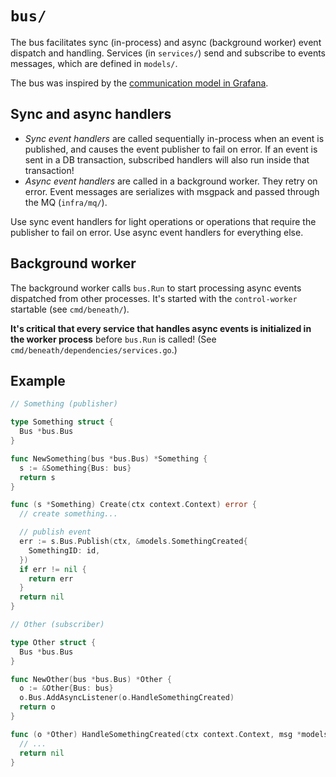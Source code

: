 # `bus/`

The bus facilitates sync (in-process) and async (background worker) event dispatch and handling. Services (in `services/`) send and subscribe to events messages, which are defined in `models/`.

The bus was inspired by the [communication model in Grafana](https://github.com/grafana/grafana/blob/master/contribute/architecture/communication.md).

## Sync and async handlers

- *Sync event handlers* are called sequentially in-process when an event is published, and causes the event publisher to fail on error. If an event is sent in a DB transaction, subscribed handlers will also run inside that transaction!
- *Async event handlers* are called in a background worker. They retry on error. Event messages are serializes with msgpack and passed through the MQ (`infra/mq/`).

Use sync event handlers for light operations or operations that require the publisher to fail on error. Use async event handlers for everything else.

## Background worker

The background worker calls `bus.Run` to start processing async events dispatched from other processes. It's started with the `control-worker` startable (see `cmd/beneath/`).

**It's critical that every service that handles async events is initialized in the worker process** before `bus.Run` is called! (See `cmd/beneath/dependencies/services.go`.)

## Example

```go
// Something (publisher)

type Something struct {
  Bus *bus.Bus
}

func NewSomething(bus *bus.Bus) *Something {
  s := &Something{Bus: bus}
  return s
}

func (s *Something) Create(ctx context.Context) error {
  // create something...

  // publish event
  err := s.Bus.Publish(ctx, &models.SomethingCreated{
    SomethingID: id,
  })
  if err != nil {
    return err
  }
  return nil
}

// Other (subscriber)

type Other struct {
  Bus *bus.Bus
}

func NewOther(bus *bus.Bus) *Other {
  o := &Other{Bus: bus}
  o.Bus.AddAsyncListener(o.HandleSomethingCreated)
  return o
}

func (o *Other) HandleSomethingCreated(ctx context.Context, msg *models.SomethingCreated) error {
  // ...
  return nil
}
```

